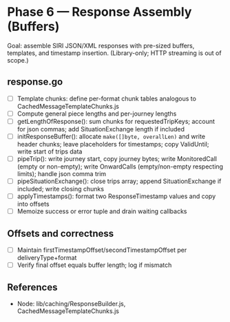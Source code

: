 # Phase 6 — Response Assembly (Buffers)

Goal: assemble SIRI JSON/XML responses with pre-sized buffers, templates, and timestamp insertion. (Library-only; HTTP streaming is out of scope.)

## response.go
- [ ] Template chunks: define per-format chunk tables analogous to CachedMessageTemplateChunks.js
- [ ] Compute general piece lengths and per-journey lengths
- [ ] getLengthOfResponse(): sum chunks for requestedTripKeys; account for json commas; add SituationExchange length if included
- [ ] initResponseBuffer(): allocate `make([]byte, overallLen)` and write header chunks; leave placeholders for timestamps; copy ValidUntil; write start of trips data
- [ ] pipeTrip(): write journey start, copy journey bytes; write MonitoredCall (empty or non-empty); write OnwardCalls (empty/non-empty respecting limits); handle json comma trim
- [ ] pipeSituationExchange(): close trips array; append SituationExchange if included; write closing chunks
- [ ] applyTimestamps(): format two ResponseTimestamp values and copy into offsets
- [ ] Memoize success or error tuple and drain waiting callbacks

## Offsets and correctness
- [ ] Maintain firstTimestampOffset/secondTimestampOffset per deliveryType+format
- [ ] Verify final offset equals buffer length; log if mismatch

## References
- Node: lib/caching/ResponseBuilder.js, CachedMessageTemplateChunks.js
